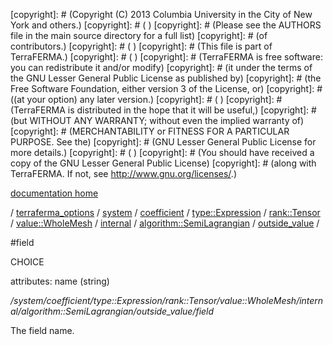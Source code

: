 [copyright]: # (Copyright (C) 2013 Columbia University in the City of New York and others.)
[copyright]: # ( )
[copyright]: # (Please see the AUTHORS file in the main source directory for a full list)
[copyright]: # (of contributors.)
[copyright]: # ( )
[copyright]: # (This file is part of TerraFERMA.)
[copyright]: # ( )
[copyright]: # (TerraFERMA is free software: you can redistribute it and/or modify)
[copyright]: # (it under the terms of the GNU Lesser General Public License as published by)
[copyright]: # (the Free Software Foundation, either version 3 of the License, or)
[copyright]: # ((at your option) any later version.)
[copyright]: # ( )
[copyright]: # (TerraFERMA is distributed in the hope that it will be useful,)
[copyright]: # (but WITHOUT ANY WARRANTY; without even the implied warranty of)
[copyright]: # (MERCHANTABILITY or FITNESS FOR A PARTICULAR PURPOSE. See the)
[copyright]: # (GNU Lesser General Public License for more details.)
[copyright]: # ( )
[copyright]: # (You should have received a copy of the GNU Lesser General Public License)
[copyright]: # (along with TerraFERMA. If not, see <http://www.gnu.org/licenses/>.)

[documentation home](Documentation)

/ [terraferma_options](../../../../../../../../../terraferma_options.md) / [system](../../../../../../../../system.md) / [coefficient](../../../../../../../coefficient.md) / [type::Expression](../../../../../../type__Expression.md) / [rank::Tensor](../../../../../rank__Tensor.md) / [value::WholeMesh](../../../../value__WholeMesh.md) / [internal](../../../internal.md) / [algorithm::SemiLagrangian](../../algorithm__SemiLagrangian.md) / [outside_value](../outside_value.md) /

#field

CHOICE 

attributes: name (string) 

*/system/coefficient/type::Expression/rank::Tensor/value::WholeMesh/internal/algorithm::SemiLagrangian/outside_value/field*

The field name.

[autogenerated]: # (This file was automatically generated from the schema file:/home/cwilson/repos/github/TerraFERMA/TerraFERMA/buckettools/schemas/function.rng.)

